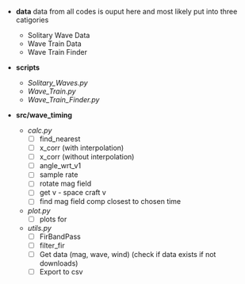 - **data**
	data from all codes is ouput here and most likely put into three catigories
	- Solitary Wave Data
	- Wave Train Data
	- Wave Train Finder

- **scripts**
	- *Solitary_Waves.py*
	- *Wave_Train.py*
	- *Wave_Train_Finder.py*

- **src/wave_timing**
	- *calc.py*
		- [ ] find_nearest
		- [ ] x_corr (with interpolation)
		- [ ] x_corr (without interpolation)
		- [ ] angle_wrt_v1
		- [ ] sample rate
		- [ ] rotate mag field
		- [ ] get v - space craft v
		- [ ] find mag field comp closest to chosen time
	- *plot.py*
		- [ ] plots for 
	- *utils.py*
		- [ ] FirBandPass
		- [ ] filter_fir
		- [ ] Get data (mag, wave, wind) (check if data exists if not downloads)
		- [ ] Export to csv
